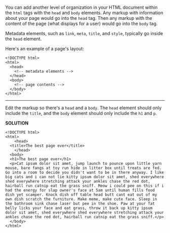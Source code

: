 You can add another level of organization in your HTML document within the `html` tags with the `head` and `body` elements. 
Any markup with information about your page would go into the `head` tag. 
Then any markup with the content of the page (what displays for a user) would go into the `body` tag.

Metadata elements, such as `link`, `meta`, `title`, and `style`, typically go inside the `head` element.

Here's an example of a page's layout:
```
<!DOCTYPE html>
<html>
  <head>
    <!-- metadata elements -->
  </head>
  <body>
    <!-- page contents -->
  </body>
</html>
```

---

Edit the markup so there's a `head` and a `body`.
The `head` element should only include the `title`, and the `body` element should only include the `h1` and `p`.

**SOLUTION**

```
<!DOCTYPE html>
<html>
    <head>
  <title>The best page ever</title>
    </head>
  <body>
  <h1>The best page ever</h1>
  <p>Cat ipsum dolor sit amet, jump launch to pounce upon little yarn mouse, bare fangs at toy run hide in litter box until treats are fed. Go into a room to decide you didn't want to be in there anyway. I like big cats and i can not lie kitty ipsum dolor sit amet, shed everywhere shed everywhere stretching attack your ankles chase the red dot, hairball run catnip eat the grass sniff. Meow i could pee on this if i had the energy for slap owner's face at 5am until human fills food dish yet scamper. Knock dish off table head butt cant eat out of my own dish scratch the furniture. Make meme, make cute face. Sleep in the bathroom sink chase laser but pee in the shoe. Paw at your fat belly licks your face and eat grass, throw it back up kitty ipsum dolor sit amet, shed everywhere shed everywhere stretching attack your ankles chase the red dot, hairball run catnip eat the grass sniff.</p>
  </body>
</html>  
```
